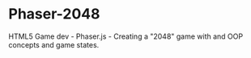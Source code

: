 Phaser-2048
===========

HTML5 Game dev - Phaser.js - Creating a "2048" game with and OOP concepts and game states.
